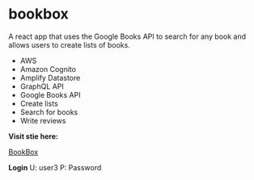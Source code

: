 # bookbox
A react app that uses the Google Books API to search for any book and allows users to create lists of books.

- AWS
- Amazon Cognito
- Amplify Datastore
- GraphQL API
- Google Books API
- Create lists
- Search for books
- Write reviews

**Visit stie here:** 

[BookBox](https://dev.d3supdqhny5bev.amplifyapp.com)


**Login**
U: user3
P: Password
